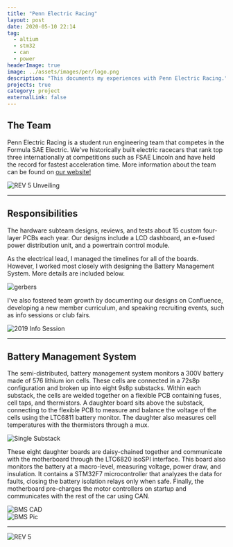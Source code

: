 ```yaml
---
title: "Penn Electric Racing"
layout: post
date: 2020-05-10 22:14
tag:
  - altium
  - stm32
  - can
  - power
headerImage: true
image: ../assets/images/per/logo.png
description: "This documents my experiences with Penn Electric Racing."
projects: true
category: project
externalLink: false
---
```


## The Team
Penn Electric Racing is a student run engineering team that competes in the
Formula SAE Electric. We've historically built electric racecars that
rank top three internationally at competitions such as FSAE Lincoln and
have held the record for fastest acceleration time. More information about the team can be found on
<a href="https://www.pennelectricracing.com/" target="_blank" rel="noopener noreferrer"> our website!</a>

![REV 5 Unveiling](../assets/images/per/unveiling.jpg "REV 5 Unveiling")

---
## Responsibilities
<div class="side-by-side">
    <div class="toleft">
        <p> The hardware subteam designs, reviews, and tests
            about 15 custom four-layer PCBs each year. Our designs include
            a LCD dashboard, an e-fused power distribution unit, and
            a powertrain control module.
        </p>
        <p> As the electrical lead, I managed the timelines for all of the
            boards. However, I worked most closely with designing the
            Battery Management System. More details are included below.
        </p>
    </div>
    <div class="toright">
        <img class="image" src="../assets/images/per/gerbers.png" alt="gerbers">
        <!-- <figcaption class="caption">Board Gerbers (2018)</figcaption> -->
    </div>
</div>

I've also fostered team growth by documenting our designs on Confluence,
developing a new member curriculum, and speaking recruiting events,
such as info sessions or club fairs.

![2019 Info Session](../assets/images/per/info-session.jpg "2019 Info Session")

---
## Battery Management System

The semi-distributed, battery management system monitors a 300V battery
made of 576 lithium ion cells. These cells are connected in a 72s8p
configuration and broken up into eight 9s8p substacks. Within each
substack, the cells are welded together on a flexible PCB containing fuses,
cell taps, and thermistors. A daughter board sits above the substack,
connecting to the flexible PCB to measure and balance the voltage of the
cells using the LTC6811 battery monitor. The daughter also measures cell
temperatures with the thermistors through a mux.  

![Single Substack](../assets/images/per/exploded-substack.png "Single Substack")

These eight daughter boards are daisy-chained together and communicate
with the motherboard through the LTC6820 isoSPI interface. This board
also monitors the battery at a macro-level, measuring voltage, power draw,
and insulation. It contains a STM32F7 microcontroller that analyzes the
data for faults, closing the battery isolation relays only when safe.
Finally, the motherboard pre-charges the motor controllers on startup and
communicates with the rest of the car using CAN.

<div class="side-by-side">
    <div class="toleft">
        <img class="image" src="../assets/images/per/bms-cad.jpg" alt="BMS CAD">
        <!-- <figcaption class="caption">BMS CAD</figcaption> -->
    </div>
    <div class="toright">
        <img class="image" src="../assets/images/per/bms-pic.jpg" alt="BMS Pic">
    </div>
</div>


---
![REV 5](../assets/images/per/car.jpg "Me sitting in REV 5!")
